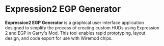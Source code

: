 # Expression2 EGP Generator

**Expression2 EGP Generator** is a graphical user interface application designed to simplify the process of creating custom HUDs using Expression 2 and EGP in Garry's Mod. This tool enables rapid prototyping, layout design, and code export for use with Wiremod chips.
